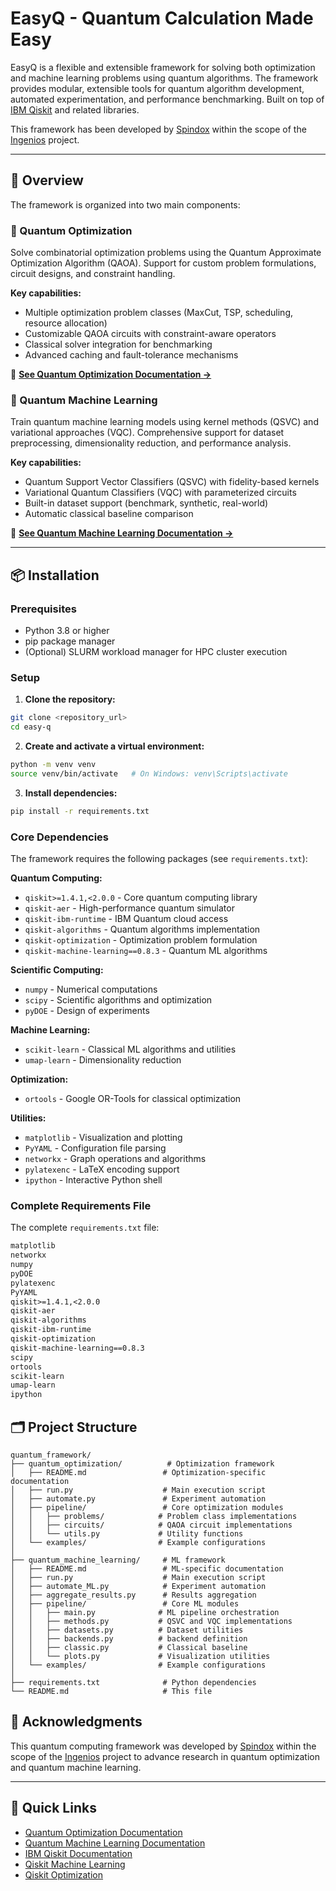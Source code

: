# EasyQ - Quantum Calculation Made Easy

EasyQ is a flexible and extensible framework for solving both optimization and machine learning problems using quantum algorithms. The framework provides modular, extensible tools for quantum algorithm development, automated experimentation, and performance benchmarking. Built on top of [IBM Qiskit](https://www.ibm.com/quantum/qiskit) and related libraries.

This framework has been developed by [Spindox](https://makeamark.spindox.it/) within the scope of the [Ingenios](https://makeamark.spindox.it/project/ingenios/) project.

---

## 🎯 Overview

The framework is organized into two main components:

### 🔧 Quantum Optimization
Solve combinatorial optimization problems using the Quantum Approximate Optimization Algorithm (QAOA). Support for custom problem formulations, circuit designs, and constraint handling.

**Key capabilities:**
- Multiple optimization problem classes (MaxCut, TSP, scheduling, resource allocation)
- Customizable QAOA circuits with constraint-aware operators
- Classical solver integration for benchmarking
- Advanced caching and fault-tolerance mechanisms

📖 **[See Quantum Optimization Documentation →](./quantum_optimization/README.md)**

### 🧠 Quantum Machine Learning
Train quantum machine learning models using kernel methods (QSVC) and variational approaches (VQC). Comprehensive support for dataset preprocessing, dimensionality reduction, and performance analysis.

**Key capabilities:**
- Quantum Support Vector Classifiers (QSVC) with fidelity-based kernels
- Variational Quantum Classifiers (VQC) with parameterized circuits
- Built-in dataset support (benchmark, synthetic, real-world)
- Automatic classical baseline comparison

📖 **[See Quantum Machine Learning Documentation →](./quantum_machine_learning/README.md)**

---

## 📦 Installation

### Prerequisites

- Python 3.8 or higher
- pip package manager
- (Optional) SLURM workload manager for HPC cluster execution

### Setup

1. **Clone the repository:**
```bash
git clone <repository_url>
cd easy-q
```

2. **Create and activate a virtual environment:**
```bash
python -m venv venv
source venv/bin/activate   # On Windows: venv\Scripts\activate
```

3. **Install dependencies:**
```bash
pip install -r requirements.txt
```

### Core Dependencies

The framework requires the following packages (see `requirements.txt`):

**Quantum Computing:**
- `qiskit>=1.4.1,<2.0.0` - Core quantum computing library
- `qiskit-aer` - High-performance quantum simulator
- `qiskit-ibm-runtime` - IBM Quantum cloud access
- `qiskit-algorithms` - Quantum algorithms implementation
- `qiskit-optimization` - Optimization problem formulation
- `qiskit-machine-learning==0.8.3` - Quantum ML algorithms

**Scientific Computing:**
- `numpy` - Numerical computations
- `scipy` - Scientific algorithms and optimization
- `pyDOE` - Design of experiments

**Machine Learning:**
- `scikit-learn` - Classical ML algorithms and utilities
- `umap-learn` - Dimensionality reduction

**Optimization:**
- `ortools` - Google OR-Tools for classical optimization

**Utilities:**
- `matplotlib` - Visualization and plotting
- `PyYAML` - Configuration file parsing
- `networkx` - Graph operations and algorithms
- `pylatexenc` - LaTeX encoding support
- `ipython` - Interactive Python shell

### Complete Requirements File

The complete `requirements.txt` file:

```txt
matplotlib
networkx
numpy
pyDOE
pylatexenc
PyYAML
qiskit>=1.4.1,<2.0.0
qiskit-aer
qiskit-algorithms
qiskit-ibm-runtime
qiskit-optimization
qiskit-machine-learning==0.8.3
scipy
ortools
scikit-learn
umap-learn
ipython
```

## 🗂️ Project Structure

```
quantum_framework/
├── quantum_optimization/          # Optimization framework
│   ├── README.md                 # Optimization-specific documentation
│   ├── run.py                    # Main execution script
│   ├── automate.py               # Experiment automation
│   ├── pipeline/                 # Core optimization modules
│   │   ├── problems/            # Problem class implementations
│   │   ├── circuits/            # QAOA circuit implementations
│   │   └── utils.py             # Utility functions
│   └── examples/                # Example configurations
│
├── quantum_machine_learning/     # ML framework
│   ├── README.md                 # ML-specific documentation
│   ├── run.py                    # Main execution script
│   ├── automate_ML.py            # Experiment automation
│   ├── aggregate_results.py      # Results aggregation
│   ├── pipeline/                 # Core ML modules
│   │   ├── main.py              # ML pipeline orchestration
│   │   ├── methods.py           # QSVC and VQC implementations
│   │   ├── datasets.py          # Dataset utilities
│   │   ├── backends.py          # backend definition
│   │   ├── classic.py           # Classical baseline
│   │   └── plots.py             # Visualization utilities
│   └── examples/                # Example configurations
│
├── requirements.txt              # Python dependencies
└── README.md                     # This file
```


## 🙏 Acknowledgments

This quantum computing framework was developed by [Spindox](https://makeamark.spindox.it/) within the scope of the [Ingenios](https://makeamark.spindox.it/project/ingenios/) project to advance research in quantum optimization and quantum machine learning.

---

## 🔗 Quick Links

- [Quantum Optimization Documentation](./quantum_optimization/README_OPT.md)
- [Quantum Machine Learning Documentation](./quantum_machine_learning/README_ML.md)
- [IBM Qiskit Documentation](https://qiskit.org/documentation/)
- [Qiskit Machine Learning](https://qiskit.org/ecosystem/machine-learning/)
- [Qiskit Optimization](https://qiskit.org/ecosystem/optimization/)
